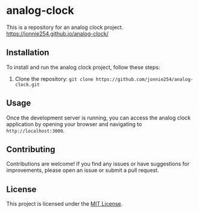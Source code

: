 ﻿# analog-clock

This is a repository for an analog clock project.<br>
https://jonnie254.github.io/analog-clock/

## Installation

To install and run the analog clock project, follow these steps:

1. Clone the repository: `git clone https://github.com/jonnie254/analog-clock.git`
## Usage

Once the development server is running, you can access the analog clock application by opening your browser and navigating to `http://localhost:3000`.

## Contributing

Contributions are welcome! If you find any issues or have suggestions for improvements, please open an issue or submit a pull request.

## License

This project is licensed under the [MIT License](LICENSE).


